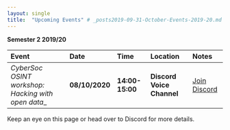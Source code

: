 ```yaml
---
layout: single
title:  "Upcoming Events" # _posts2019-09-31-October-Events-2019-20.md 
---
```

__Semester 2 2019/20__

| Event | Date | Time | Location | Notes
|:-----------------|:----------|:-----------|:-----------|:-----------|
 | _CyberSoc OSINT workshop: Hacking with open data__ | __08/10/2020__ | __14:00-15:00__ | __Discord Voice Channel__ | [Join Discord](https://discordapp.com/invite/p6qGd3D) |

Keep an eye on this page or head over to Discord for more details.
